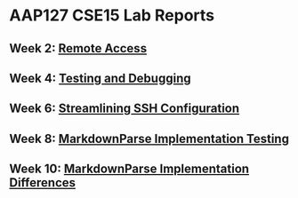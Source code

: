 # AAP127 CSE15 Lab Reports

## Week 2: [Remote Access](https://aap127.github.io/cse15l-lab-reports/week2_lab)

## Week 4: [Testing and Debugging](https://aap127.github.io/cse15l-lab-reports/week4_lab)

## Week 6: [Streamlining SSH Configuration](https://aap127.github.io/cse15l-lab-reports/lab-report-3-week-6)

## Week 8: [MarkdownParse Implementation Testing](https://aap127.github.io/cse15l-lab-reports/lab-report-4-week-8)

## Week 10: [MarkdownParse Implementation Differences](https://aap127.github.io/cse15l-lab-reports/lab-report-5-week-10)
